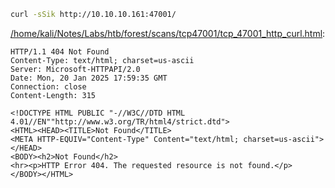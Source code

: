 ```bash
curl -sSik http://10.10.10.161:47001/
```

[/home/kali/Notes/Labs/htb/forest/scans/tcp47001/tcp_47001_http_curl.html](file:///home/kali/Notes/Labs/htb/forest/scans/tcp47001/tcp_47001_http_curl.html):

```
HTTP/1.1 404 Not Found
Content-Type: text/html; charset=us-ascii
Server: Microsoft-HTTPAPI/2.0
Date: Mon, 20 Jan 2025 17:59:35 GMT
Connection: close
Content-Length: 315

<!DOCTYPE HTML PUBLIC "-//W3C//DTD HTML 4.01//EN""http://www.w3.org/TR/html4/strict.dtd">
<HTML><HEAD><TITLE>Not Found</TITLE>
<META HTTP-EQUIV="Content-Type" Content="text/html; charset=us-ascii"></HEAD>
<BODY><h2>Not Found</h2>
<hr><p>HTTP Error 404. The requested resource is not found.</p>
</BODY></HTML>

```
